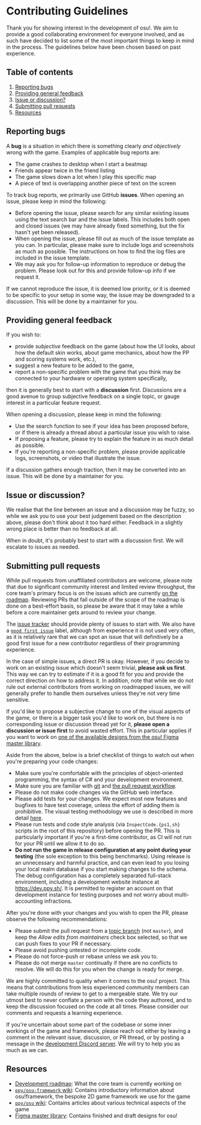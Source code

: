 # Contributing Guidelines

Thank you for showing interest in the development of osu!. We aim to provide a good collaborating environment for everyone involved, and as such have decided to list some of the most important things to keep in mind in the process. The guidelines below have been chosen based on past experience.

## Table of contents

1. [Reporting bugs](#reporting-bugs)
2. [Providing general feedback](#providing-general-feedback)
3. [Issue or discussion?](#issue-or-discussion)
4. [Submitting pull requests](#submitting-pull-requests)
5. [Resources](#resources)

## Reporting bugs

A **bug** is a situation in which there is something clearly *and objectively* wrong with the game. Examples of applicable bug reports are:

- The game crashes to desktop when I start a beatmap
- Friends appear twice in the friend listing
- The game slows down a lot when I play this specific map
- A piece of text is overlapping another piece of text on the screen

To track bug reports, we primarily use GitHub **issues**. When opening an issue, please keep in mind the following:

- Before opening the issue, please search for any similar existing issues using the text search bar and the issue labels. This includes both open and closed issues (we may have already fixed something, but the fix hasn't yet been released).
- When opening the issue, please fill out as much of the issue template as you can. In particular, please make sure to include logs and screenshots as much as possible. The instructions on how to find the log files are included in the issue template.
- We may ask you for follow-up information to reproduce or debug the problem. Please look out for this and provide follow-up info if we request it.

If we cannot reproduce the issue, it is deemed low priority, or it is deemed to be specific to your setup in some way, the issue may be downgraded to a discussion. This will be done by a maintainer for you.

## Providing general feedback

If you wish to:

- provide *subjective* feedback on the game (about how the UI looks, about how the default skin works, about game mechanics, about how the PP and scoring systems work, etc.),
- suggest a new feature to be added to the game,
- report a non-specific problem with the game that you think may be connected to your hardware or operating system specifically,

then it is generally best to start with a **discussion** first. Discussions are a good avenue to group subjective feedback on a single topic, or gauge interest in a particular feature request.

When opening a discussion, please keep in mind the following:

- Use the search function to see if your idea has been proposed before, or if there is already a thread about a particular issue you wish to raise.
- If proposing a feature, please try to explain the feature in as much detail as possible.
- If you're reporting a non-specific problem, please provide applicable logs, screenshots, or video that illustrate the issue.

If a discussion gathers enough traction, then it may be converted into an issue. This will be done by a maintainer for you.

## Issue or discussion?

We realise that the line between an issue and a discussion may be fuzzy, so while we ask you to use your best judgement based on the description above, please don't think about it too hard either. Feedback in a slightly wrong place is better than no feedback at all.

When in doubt, it's probably best to start with a discussion first. We will escalate to issues as needed.

## Submitting pull requests

While pull requests from unaffiliated contributors are welcome, please note that due to significant community interest and limited review throughput, the core team's primary focus is on the issues which are currently [on the roadmap](https://github.com/orgs/ppy/projects/7/views/6). Reviewing PRs that fall outside of the scope of the roadmap is done on a best-effort basis, so please be aware that it may take a while before a core maintainer gets around to review your change.

The [issue tracker](https://github.com/ppy/osu/issues) should provide plenty of issues to start with. We also have a [`good first issue`](https://github.com/ppy/osu/issues?q=is%3Aissue+is%3Aopen+label%3A%22good+first+issue%22) label, although from experience it is not used very often, as it is relatively rare that we can spot an issue that will definitively be a good first issue for a new contributor regardless of their programming experience.

In the case of simple issues, a direct PR is okay. However, if you decide to work on an existing issue which doesn't seem trivial, **please ask us first**. This way we can try to estimate if it is a good fit for you and provide the correct direction on how to address it. In addition, note that while we do not rule out external contributors from working on roadmapped issues, we will generally prefer to handle them ourselves unless they're not very time sensitive.

If you'd like to propose a subjective change to one of the visual aspects of the game, or there is a bigger task you'd like to work on, but there is no corresponding issue or discussion thread yet for it, **please open a discussion or issue first** to avoid wasted effort. This in particular applies if you want to work on [one of the available designs from the osu! Figma master library](https://www.figma.com/file/VIkXMYNPMtQem2RJg9k2iQ/Master-Library).

Aside from the above, below is a brief checklist of things to watch out when you're preparing your code changes:

- Make sure you're comfortable with the principles of object-oriented programming, the syntax of C\# and your development environment.
- Make sure you are familiar with [git](https://git-scm.com/) and [the pull request workflow](https://help.github.com/en/github/collaborating-with-issues-and-pull-requests/proposing-changes-to-your-work-with-pull-requests).
- Please do not make code changes via the GitHub web interface.
- Please add tests for your changes. We expect most new features and bugfixes to have test coverage, unless the effort of adding them is prohibitive. The visual testing methodology we use is described in more detail [here](https://github.com/ppy/osu-framework/wiki/Development-and-Testing).
- Please run tests and code style analysis (via `InspectCode.{ps1,sh}` scripts in the root of this repository) before opening the PR. This is particularly important if you're a first-time contributor, as CI will not run for your PR until we allow it to do so.
- **Do not run the game in release configuration at any point during your testing** (the sole exception to this being benchmarks). Using release is an unnecessary and harmful practice, and can even lead to you losing your local realm database if you start making changes to the schema. The debug configuration has a completely separated full-stack environment, including a development website instance at https://dev.ppy.sh/. It is permitted to register an account on that development instance for testing purposes and not worry about multi-accounting infractions.

After you're done with your changes and you wish to open the PR, please observe the following recommendations:

- Please submit the pull request from a [topic branch](https://git-scm.com/book/en/v2/Git-Branching-Branching-Workflows#_topic_branch) (not `master`), and keep the *Allow edits from maintainers* check box selected, so that we can push fixes to your PR if necessary.
- Please avoid pushing untested or incomplete code.
- Please do not force-push or rebase unless we ask you to.
- Please do not merge `master` continually if there are no conflicts to resolve. We will do this for you when the change is ready for merge.

We are highly committed to quality when it comes to the osu! project. This means that contributions from less experienced community members can take multiple rounds of review to get to a mergeable state. We try our utmost best to never conflate a person with the code they authored, and to keep the discussion focused on the code at all times. Please consider our comments and requests a learning experience.

If you're uncertain about some part of the codebase or some inner workings of the game and framework, please reach out either by leaving a comment in the relevant issue, discussion, or PR thread, or by posting a message in the [development Discord server](https://discord.gg/ppy). We will try to help you as much as we can.

## Resources

- [Development roadmap](https://github.com/orgs/ppy/projects/7/views/6): What the core team is currently working on
- [`ppy/osu-framework` wiki](https://github.com/ppy/osu-framework/wiki): Contains introductory information about osu!framework, the bespoke 2D game framework we use for the game
- [`ppy/osu` wiki](https://github.com/ppy/osu/wiki): Contains articles about various technical aspects of the game
- [Figma master library](https://www.figma.com/file/VIkXMYNPMtQem2RJg9k2iQ/Master-Library): Contains finished and draft designs for osu!

